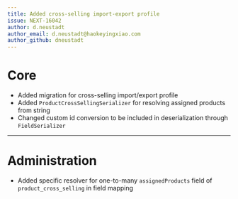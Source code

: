 ```yaml
---
title: Added cross-selling import-export profile
issue: NEXT-16042
author: d.neustadt
author_email: d.neustadt@haokeyingxiao.com 
author_github: dneustadt
---
```

# Core
* Added migration for cross-selling import/export profile
* Added `ProductCrossSellingSerializer` for resolving assigned products from string
* Changed custom id conversion to be included in deserialization through `FieldSerializer`
___
# Administration
* Added specific resolver for one-to-many `assignedProducts` field of `product_cross_selling` in field mapping
